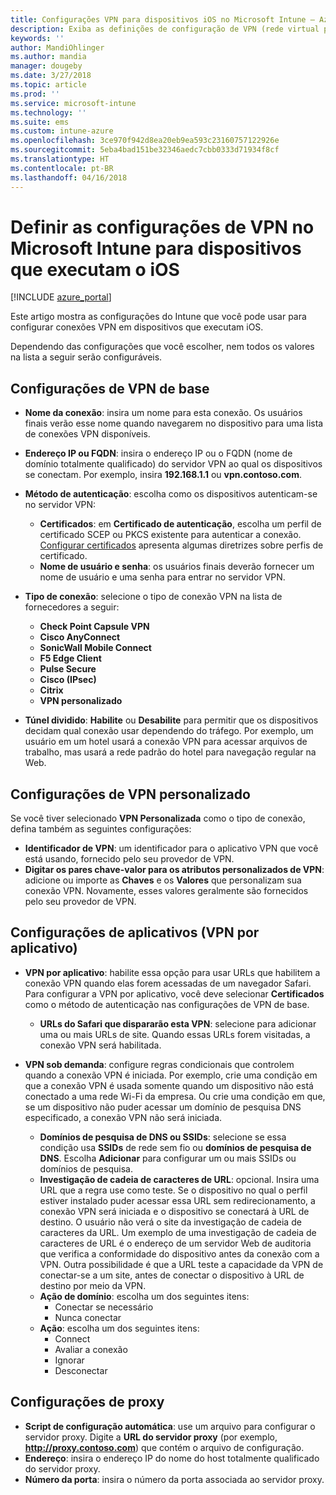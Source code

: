 ```yaml
---
title: Configurações VPN para dispositivos iOS no Microsoft Intune – Azure | Microsoft Docs
description: Exiba as definições de configuração de VPN (rede virtual privada) disponíveis, incluindo detalhes de conexão, métodos de autenticação e túnel dividido nas configurações de base; as configurações personalizadas de VPN com o identificador e os pares de chave e valor; as configurações de VPN por aplicativo que incluem URLs Safari e VPNs sob demanda com domínios de pesquisa SSIDs ou DNS; e as configurações de proxy para incluir um script de configuração, endereço IP ou FQDN e porta TCP no Microsoft Intune em dispositivos que executam o iOS.
keywords: ''
author: MandiOhlinger
ms.author: mandia
manager: dougeby
ms.date: 3/27/2018
ms.topic: article
ms.prod: ''
ms.service: microsoft-intune
ms.technology: ''
ms.suite: ems
ms.custom: intune-azure
ms.openlocfilehash: 3ce970f942d8ea20eb9ea593c23160757122926e
ms.sourcegitcommit: 5eba4bad151be32346aedc7cbb0333d71934f8cf
ms.translationtype: HT
ms.contentlocale: pt-BR
ms.lasthandoff: 04/16/2018
---
```

# <a name="configure-vpn-settings-in-microsoft-intune-for-devices-running-ios"></a>Definir as configurações de VPN no Microsoft Intune para dispositivos que executam o iOS

[!INCLUDE [azure_portal](./includes/azure_portal.md)]

Este artigo mostra as configurações do Intune que você pode usar para configurar conexões VPN em dispositivos que executam iOS.

Dependendo das configurações que você escolher, nem todos os valores na lista a seguir serão configuráveis.

## <a name="base-vpn-settings"></a>Configurações de VPN de base

- **Nome da conexão**: insira um nome para esta conexão. Os usuários finais verão esse nome quando navegarem no dispositivo para uma lista de conexões VPN disponíveis.
- **Endereço IP ou FQDN**: insira o endereço IP ou o FQDN (nome de domínio totalmente qualificado) do servidor VPN ao qual os dispositivos se conectam. Por exemplo, insira **192.168.1.1** ou **vpn.contoso.com**.
- **Método de autenticação**: escolha como os dispositivos autenticam-se no servidor VPN:
  - **Certificados**: em **Certificado de autenticação**, escolha um perfil de certificado SCEP ou PKCS existente para autenticar a conexão. [Configurar certificados](certificates-configure.md) apresenta algumas diretrizes sobre perfis de certificado.
  - **Nome de usuário e senha**: os usuários finais deverão fornecer um nome de usuário e uma senha para entrar no servidor VPN.
- **Tipo de conexão**: selecione o tipo de conexão VPN na lista de fornecedores a seguir:
  - **Check Point Capsule VPN**
  - **Cisco AnyConnect**
  - **SonicWall Mobile Connect**
  - **F5 Edge Client**
  - **Pulse Secure**
  - **Cisco (IPsec)**
  - **Citrix**
  - **VPN personalizado**

- **Túnel dividido**: **Habilite** ou **Desabilite** para permitir que os dispositivos decidam qual conexão usar dependendo do tráfego. Por exemplo, um usuário em um hotel usará a conexão VPN para acessar arquivos de trabalho, mas usará a rede padrão do hotel para navegação regular na Web.

## <a name="custom-vpn-settings"></a>Configurações de VPN personalizado

Se você tiver selecionado **VPN Personalizada** como o tipo de conexão, defina também as seguintes configurações:

- **Identificador de VPN**: um identificador para o aplicativo VPN que você está usando, fornecido pelo seu provedor de VPN.
- **Digitar os pares chave-valor para os atributos personalizados de VPN**: adicione ou importe as **Chaves** e os **Valores** que personalizam sua conexão VPN. Novamente, esses valores geralmente são fornecidos pelo seu provedor de VPN.

## <a name="apps-per-app-vpn-settings"></a>Configurações de aplicativos (VPN por aplicativo)

- **VPN por aplicativo**: habilite essa opção para usar URLs que habilitem a conexão VPN quando elas forem acessadas de um navegador Safari. Para configurar a VPN por aplicativo, você deve selecionar **Certificados** como o método de autenticação nas configurações de VPN de base.
  - **URLs do Safari que dispararão esta VPN**: selecione para adicionar uma ou mais URLs de site. Quando essas URLs forem visitadas, a conexão VPN será habilitada.

- **VPN sob demanda**: configure regras condicionais que controlem quando a conexão VPN é iniciada. Por exemplo, crie uma condição em que a conexão VPN é usada somente quando um dispositivo não está conectado a uma rede Wi-Fi da empresa. Ou crie uma condição em que, se um dispositivo não puder acessar um domínio de pesquisa DNS especificado, a conexão VPN não será iniciada.

  - **Domínios de pesquisa de DNS ou SSIDs**: selecione se essa condição usa **SSIDs** de rede sem fio ou **domínios de pesquisa de DNS**. Escolha **Adicionar** para configurar um ou mais SSIDs ou domínios de pesquisa.
  - **Investigação de cadeia de caracteres de URL**: opcional. Insira uma URL que a regra use como teste. Se o dispositivo no qual o perfil estiver instalado puder acessar essa URL sem redirecionamento, a conexão VPN será iniciada e o dispositivo se conectará à URL de destino. O usuário não verá o site da investigação de cadeia de caracteres da URL. Um exemplo de uma investigação de cadeia de caracteres de URL é o endereço de um servidor Web de auditoria que verifica a conformidade do dispositivo antes da conexão com a VPN. Outra possibilidade é que a URL teste a capacidade da VPN de conectar-se a um site, antes de conectar o dispositivo à URL de destino por meio da VPN.
  - **Ação de domínio**: escolha um dos seguintes itens:
    - Conectar se necessário
    - Nunca conectar
  - **Ação**: escolha um dos seguintes itens:
    - Connect
    - Avaliar a conexão
    - Ignorar
    - Desconectar

## <a name="proxy-settings"></a>Configurações de proxy

- **Script de configuração automática**: use um arquivo para configurar o servidor proxy. Digite a **URL do servidor proxy** (por exemplo, **http://proxy.contoso.com**) que contém o arquivo de configuração.
- **Endereço**: insira o endereço IP do nome do host totalmente qualificado do servidor proxy.
- **Número da porta**: insira o número da porta associada ao servidor proxy.
